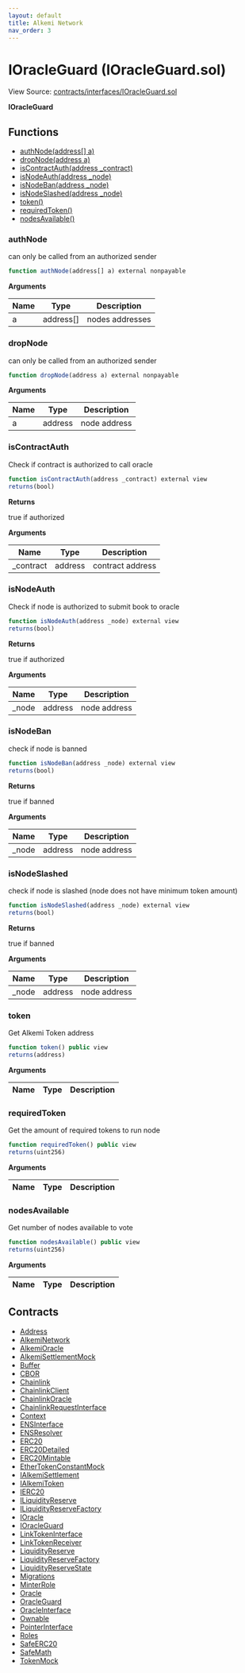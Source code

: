 ```yaml
---
layout: default
title: Alkemi Network
nav_order: 3
---
```


# IOracleGuard (IOracleGuard.sol)

View Source: [contracts/interfaces/IOracleGuard.sol](../contracts/interfaces/IOracleGuard.sol)

**IOracleGuard**

## Functions

- [authNode(address[] a)](#authnode)
- [dropNode(address a)](#dropnode)
- [isContractAuth(address _contract)](#iscontractauth)
- [isNodeAuth(address _node)](#isnodeauth)
- [isNodeBan(address _node)](#isnodeban)
- [isNodeSlashed(address _node)](#isnodeslashed)
- [token()](#token)
- [requiredToken()](#requiredtoken)
- [nodesAvailable()](#nodesavailable)

### authNode

can only be called from an authorized sender

```js
function authNode(address[] a) external nonpayable
```

**Arguments**

| Name        | Type           | Description  |
| ------------- |------------- | -----|
| a | address[] | nodes addresses | 

### dropNode

can only be called from an authorized sender

```js
function dropNode(address a) external nonpayable
```

**Arguments**

| Name        | Type           | Description  |
| ------------- |------------- | -----|
| a | address | node address | 

### isContractAuth

Check if contract is authorized to call oracle

```js
function isContractAuth(address _contract) external view
returns(bool)
```

**Returns**

true if authorized

**Arguments**

| Name        | Type           | Description  |
| ------------- |------------- | -----|
| _contract | address | contract address | 

### isNodeAuth

Check if node is authorized to submit book to oracle

```js
function isNodeAuth(address _node) external view
returns(bool)
```

**Returns**

true if authorized

**Arguments**

| Name        | Type           | Description  |
| ------------- |------------- | -----|
| _node | address | node address | 

### isNodeBan

check if node is banned

```js
function isNodeBan(address _node) external view
returns(bool)
```

**Returns**

true if banned

**Arguments**

| Name        | Type           | Description  |
| ------------- |------------- | -----|
| _node | address | node address | 

### isNodeSlashed

check if node is slashed (node does not have minimum token amount)

```js
function isNodeSlashed(address _node) external view
returns(bool)
```

**Returns**

true if banned

**Arguments**

| Name        | Type           | Description  |
| ------------- |------------- | -----|
| _node | address | node address | 

### token

Get Alkemi Token address

```js
function token() public view
returns(address)
```

**Arguments**

| Name        | Type           | Description  |
| ------------- |------------- | -----|

### requiredToken

Get the amount of required tokens to run node

```js
function requiredToken() public view
returns(uint256)
```

**Arguments**

| Name        | Type           | Description  |
| ------------- |------------- | -----|

### nodesAvailable

Get number of nodes available to vote

```js
function nodesAvailable() public view
returns(uint256)
```

**Arguments**

| Name        | Type           | Description  |
| ------------- |------------- | -----|

## Contracts

* [Address](Address.md)
* [AlkemiNetwork](AlkemiNetwork.md)
* [AlkemiOracle](AlkemiOracle.md)
* [AlkemiSettlementMock](AlkemiSettlementMock.md)
* [Buffer](Buffer.md)
* [CBOR](CBOR.md)
* [Chainlink](Chainlink.md)
* [ChainlinkClient](ChainlinkClient.md)
* [ChainlinkOracle](ChainlinkOracle.md)
* [ChainlinkRequestInterface](ChainlinkRequestInterface.md)
* [Context](Context.md)
* [ENSInterface](ENSInterface.md)
* [ENSResolver](ENSResolver.md)
* [ERC20](ERC20.md)
* [ERC20Detailed](ERC20Detailed.md)
* [ERC20Mintable](ERC20Mintable.md)
* [EtherTokenConstantMock](EtherTokenConstantMock.md)
* [IAlkemiSettlement](IAlkemiSettlement.md)
* [IAlkemiToken](IAlkemiToken.md)
* [IERC20](IERC20.md)
* [ILiquidityReserve](ILiquidityReserve.md)
* [ILiquidityReserveFactory](ILiquidityReserveFactory.md)
* [IOracle](IOracle.md)
* [IOracleGuard](IOracleGuard.md)
* [LinkTokenInterface](LinkTokenInterface.md)
* [LinkTokenReceiver](LinkTokenReceiver.md)
* [LiquidityReserve](LiquidityReserve.md)
* [LiquidityReserveFactory](LiquidityReserveFactory.md)
* [LiquidityReserveState](LiquidityReserveState.md)
* [Migrations](Migrations.md)
* [MinterRole](MinterRole.md)
* [Oracle](Oracle.md)
* [OracleGuard](OracleGuard.md)
* [OracleInterface](OracleInterface.md)
* [Ownable](Ownable.md)
* [PointerInterface](PointerInterface.md)
* [Roles](Roles.md)
* [SafeERC20](SafeERC20.md)
* [SafeMath](SafeMath.md)
* [TokenMock](TokenMock.md)
